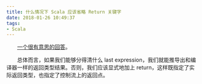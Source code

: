 ```yaml
---
title: 什么情况下 Scala 应该省略 Return 关键字
date: 2018-01-26 10:49:37
tags:
- Scala
---
```


&emsp;&emsp;[一个很有意思的回答][1]。

&emsp;&emsp;总体而言，如果我们能够分得清什么 last expression，我们就能推导出和编译器一样的返回类型结果。否则，我们应该显式地加上 return，这样既指定了实际返回类型，也指定了控制流上的返回点。

  [1]: https://stackoverflow.com/questions/12560463/return-in-scala#comment16919103_12560463
